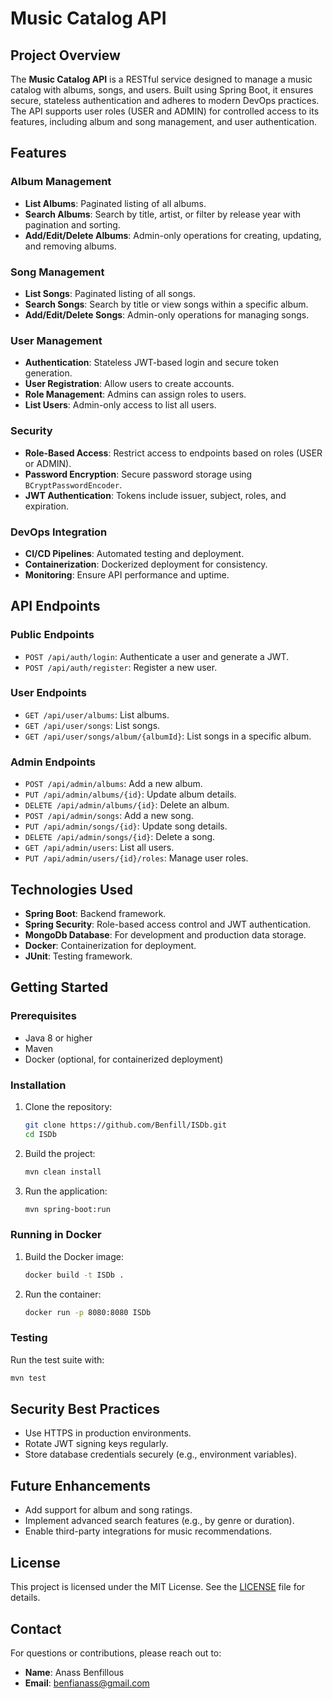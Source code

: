 # Music Catalog API

## Project Overview
The **Music Catalog API** is a RESTful service designed to manage a music catalog with albums, songs, and users. Built using Spring Boot, it ensures secure, stateless authentication and adheres to modern DevOps practices. The API supports user roles (USER and ADMIN) for controlled access to its features, including album and song management, and user authentication.

## Features
### Album Management
- **List Albums**: Paginated listing of all albums.
- **Search Albums**: Search by title, artist, or filter by release year with pagination and sorting.
- **Add/Edit/Delete Albums**: Admin-only operations for creating, updating, and removing albums.

### Song Management
- **List Songs**: Paginated listing of all songs.
- **Search Songs**: Search by title or view songs within a specific album.
- **Add/Edit/Delete Songs**: Admin-only operations for managing songs.

### User Management
- **Authentication**: Stateless JWT-based login and secure token generation.
- **User Registration**: Allow users to create accounts.
- **Role Management**: Admins can assign roles to users.
- **List Users**: Admin-only access to list all users.

### Security
- **Role-Based Access**: Restrict access to endpoints based on roles (USER or ADMIN).
- **Password Encryption**: Secure password storage using `BCryptPasswordEncoder`.
- **JWT Authentication**: Tokens include issuer, subject, roles, and expiration.

### DevOps Integration
- **CI/CD Pipelines**: Automated testing and deployment.
- **Containerization**: Dockerized deployment for consistency.
- **Monitoring**: Ensure API performance and uptime.

## API Endpoints
### Public Endpoints
- `POST /api/auth/login`: Authenticate a user and generate a JWT.
- `POST /api/auth/register`: Register a new user.

### User Endpoints
- `GET /api/user/albums`: List albums.
- `GET /api/user/songs`: List songs.
- `GET /api/user/songs/album/{albumId}`: List songs in a specific album.

### Admin Endpoints
- `POST /api/admin/albums`: Add a new album.
- `PUT /api/admin/albums/{id}`: Update album details.
- `DELETE /api/admin/albums/{id}`: Delete an album.
- `POST /api/admin/songs`: Add a new song.
- `PUT /api/admin/songs/{id}`: Update song details.
- `DELETE /api/admin/songs/{id}`: Delete a song.
- `GET /api/admin/users`: List all users.
- `PUT /api/admin/users/{id}/roles`: Manage user roles.

## Technologies Used
- **Spring Boot**: Backend framework.
- **Spring Security**: Role-based access control and JWT authentication.
- **MongoDb Database**: For development and production data storage.
- **Docker**: Containerization for deployment.
- **JUnit**: Testing framework.

## Getting Started
### Prerequisites
- Java 8 or higher
- Maven
- Docker (optional, for containerized deployment)

### Installation
1. Clone the repository:
   ```bash
   git clone https://github.com/Benfill/ISDb.git
   cd ISDb
   ```
2. Build the project:
   ```bash
   mvn clean install
   ```
3. Run the application:
   ```bash
   mvn spring-boot:run
   ```

### Running in Docker
1. Build the Docker image:
   ```bash
   docker build -t ISDb .
   ```
2. Run the container:
   ```bash
   docker run -p 8080:8080 ISDb
   ```

### Testing
Run the test suite with:
```bash
mvn test
```

## Security Best Practices
- Use HTTPS in production environments.
- Rotate JWT signing keys regularly.
- Store database credentials securely (e.g., environment variables).

## Future Enhancements
- Add support for album and song ratings.
- Implement advanced search features (e.g., by genre or duration).
- Enable third-party integrations for music recommendations.

## License
This project is licensed under the MIT License. See the [LICENSE](LICENSE) file for details.

## Contact
For questions or contributions, please reach out to:
- **Name**: Anass Benfillous
- **Email**: benfianass@gmail.com

